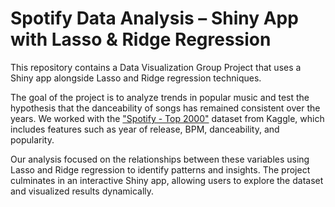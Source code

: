 # Spotify Data Analysis – Shiny App with Lasso & Ridge Regression

This repository contains a Data Visualization Group Project that uses a Shiny app alongside Lasso and Ridge regression techniques.

The goal of the project is to analyze trends in popular music and test the hypothesis that the danceability of songs has remained consistent over the years. We worked with the ["Spotify - Top 2000"](https://www.kaggle.com/datasets/iamsumat/spotify-top-2000s-mega-dataset) dataset from Kaggle, which includes features such as year of release, BPM, danceability, and popularity.

Our analysis focused on the relationships between these variables using Lasso and Ridge regression to identify patterns and insights. The project culminates in an interactive Shiny app, allowing users to explore the dataset and visualized results dynamically.
